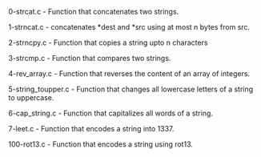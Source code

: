 0-strcat.c - Function that concatenates two strings.

1-strncat.c - concatenates *dest and *src using at most
	      n bytes from src.

2-strncpy.c - Function that copies a string upto n characters

3-strcmp.c - Function that compares two strings.

4-rev_array.c - Function that reverses the content of an array of integers.

5-string_toupper.c - Function that changes all lowercase letters of a string to uppercase.

6-cap_string.c - Function that capitalizes all words of a string.

7-leet.c - Function that encodes a string into 1337.

100-rot13.c - Function that encodes a string using rot13.
